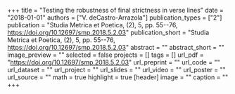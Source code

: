 +++
title = "Testing the robustness of final strictness in verse lines"
date = "2018-01-01"
authors = ["V. deCastro-Arrazola"]
publication_types = ["2"]
publication = "Studia Metrica et Poetica, (2), 5, pp. 55--76, https://doi.org/10.12697/smp.2018.5.2.03"
publication_short = "Studia Metrica et Poetica, (2), 5, pp. 55--76, https://doi.org/10.12697/smp.2018.5.2.03"
abstract = ""
abstract_short = ""
image_preview = ""
selected = false
projects = []
tags = []
url_pdf = "https://doi.org/10.12697/smp.2018.5.2.03"
url_preprint = ""
url_code = ""
url_dataset = ""
url_project = ""
url_slides = ""
url_video = ""
url_poster = ""
url_source = ""
math = true
highlight = true
[header]
image = ""
caption = ""
+++
